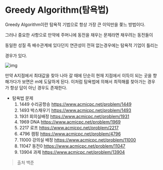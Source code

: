 # Greedy Algorithm(탐욕법)

Greedy Algorithm이란 탐욕적 기법으로 항상 가장 큰 이익만을 쫒느 방법이다.

그러나 중요한 사항으로 만약에 주머니에 동전을 채우는 문제라면 채우려는 동전들이

동일한 성질 즉 배수관계에 있다던지 연관성이 전혀 없는경우에는 탐욕적 기업이 틀리는 

경우가 있다.

![img](https://blogfiles.pstatic.net/20160729_112/kks227_1469801131614AVkyB_PNG/300px-Greedy_Glouton.svg.png)

만약 A지점에서  최대값을 찾아 나아 갈 때에 단순히 현재 지점에서 이득이 되는 곳을 향해가다가 보면은 m에 도달하게 된다. 이처럼 탐욕법에 의해서 최적해를 찾아가는 경우가 항상 답이 아닌 경우도 존재한다. 



- 탐욕법 문제
  1. 1449 수리공항승   <https://www.acmicpc.net/problem/1449>
  2. 1493 박스채우기  <https://www.acmicpc.net/problem/1493>
  3. 1931 회의실배정  <https://www.acmicpc.net/problem/1931>
  4. 1969 DNA <https://www.acmicpc.net/problem/1969>
  5. 2217 로프 <https://www.acmicpc.net/problem/2217>
  6. 4796 캠핑 <https://www.acmicpc.net/problem/4796>
  7. 11000 강의실 배정 <https://www.acmicpc.net/problem/11000>
  8. 11047 동전0   <https://www.acmicpc.net/problem/11047>
  9. 13904 과제 <https://www.acmicpc.net/problem/13904> 

> 출처 백준

